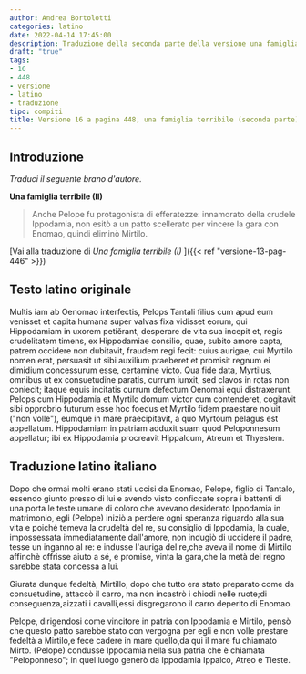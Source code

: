 ```yaml
---
author: Andrea Bortolotti
categories: latino
date: 2022-04-14 17:45:00
description: Traduzione della seconda parte della versione una famiglia terribile, esercizio 16 pagina 448, Multis iam ab Oenomao.
draft: "true"
tags:
- 16
- 448
- versione
- latino
- traduzione
tipo: compiti
title: Versione 16 a pagina 448, una famiglia terribile (seconda parte)
---
```


## Introduzione

*Traduci il seguente brano d'autore.*

**Una famiglia terribile (II)**

>  Anche Pelope fu protagonista di efferatezze: innamorato della crudele Ippodamia, non esitò a un patto scellerato per vincere la gara con Enomao, quindi eliminò Mirtilo.

<!--more-->

[Vai alla traduzione di *Una famiglia terribile (I)* ]({{< ref "versione-13-pag-446" >}})

## Testo latino originale

Multis iam ab Oenomao interfectis, Pelops Tantali filius cum apud eum venisset et capita humana super valvas fixa vidisset eorum, qui Hippodamiam in uxorem petiĕrant, desperare de vita sua incepit et, regis crudelitatem timens, ex Hippodamiae consilio, quae, subito amore capta, patrem occidere non dubitavit, fraudem regi fecit: cuius aurigae, cui Myrtilo nomen erat, persuasit ut sibi auxilium praeberet et promisit regnum ei dimidium concessurum esse, certamine victo. Qua fide data, Myrtilus, omnibus ut ex consuetudine paratis, currum iunxit, sed clavos in rotas non coniecit; itaque equis incitatis currum defectum Oenomai equi distraxerunt. Pelops cum Hippodamia et Myrtilo domum victor cum contenderet, cogitavit sibi opprobrio futurum esse hoc foedus et Myrtilo fidem praestare noluit ("non volle"), eumque in mare praecipitavit, a quo Myrtoum pelagus est appellatum. Hippodamiam in patriam adduxit suam quod Peloponnesum appellatur; ibi ex Hippodamia procreavit Hippalcum, Atreum et Thyestem.

## Traduzione latino italiano

Dopo che ormai molti erano stati uccisi da Enomao, Pelope, figlio di Tantalo, essendo giunto presso di lui e avendo visto conficcate sopra i battenti di una porta le teste umane di coloro che avevano desiderato Ippodamia in matrimonio, egli (Pelope) iniziò a perdere ogni speranza riguardo alla sua vita e poiché temeva la crudeltà del re, su consiglio di Ippodamia, la quale, impossessata immediatamente dall'amore, non indugiò di uccidere il padre, tesse un inganno al re: e indusse l'auriga del re,che aveva il nome di Mirtilo affinchè offrisse aiuto a sé, e promise, vinta la gara,che la metà del regno sarebbe stata concessa a lui.

Giurata dunque fedeltà, Mirtillo, dopo che tutto era stato preparato come da consuetudine, attaccò il carro, ma non incastrò i chiodi nelle ruote;di conseguenza,aizzati i cavalli,essi disgregarono il carro deperito di Enomao.

Pelope, dirigendosi come vincitore in patria con Ippodamia e Mirtilo, pensò che questo patto sarebbe stato con vergogna per egli e non volle prestare fedeltà a Mirtilo,e fece cadere in mare quello,da qui il mare fu chiamato Mirto. (Pelope) condusse Ippodamia nella sua patria che è chiamata "Peloponneso"; in quel luogo generò da Ippodamia Ippalco, Atreo e Tieste.
